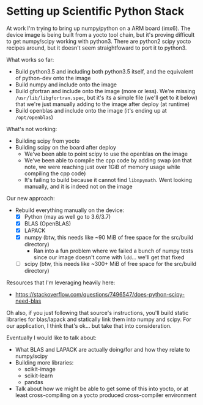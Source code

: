 # Setting up Scientific Python Stack

At work I'm trying to bring up numpy/python on a ARM board (imx6). The device image is being built from a yocto tool chain, but it's proving difficult to get numpy/scipy working with python3. There are python2 scipy yocto recipes around, but it doesn't seem straightfoward to port it to python3.

What works so far:

* Build python3.5 and including both python3.5 itself, and the equivalent of python-dev onto the image
* Build numpy and include onto the image
* Build gfortran and include onto the image (more or less). We're missing `/usr/lib/libgfortran.spec`, but it's its a simple file (we'll get to it below) that we're just manually adding to the image after deploy (at runtime)
* Build openblas and include onto the image (it's ending up at `/opt/openblas`)

What's not working:

* Building scipy from yocto
* Building scipy on the board after deploy
   * We've been able to point scipy to use the openblas on the image
   * We've been able to compile the cpp code by adding swap (on that note, we were reaching just over 1GiB of memory usage while compiling the cpp code)
   * It's failing to build because it cannot find `libnpymath`. Went looking manually, and it is indeed not on the image
   
Our new approach:

* Rebuild everything manually on the device:
    * [x] Python (may as well go to 3.6/3.7)
    * [x] BLAS (OpenBLAS)
    * [x] LAPACK
    * [x] numpy (btw, this needs like ~90 MiB of free space for the src/build directory)
        * Ran into a fun problem where we failed a bunch of numpy tests since our image doesn't come with `ldd`... we'll get that fixed
    * [ ] scipy (btw, this needs like ~300+ MiB of free space for the src/build directory)
    
 Resources that I'm leveraging heavily here:
 
 * https://stackoverflow.com/questions/7496547/does-python-scipy-need-blas
 
 Oh also, if you just following that source's instructions, you'll build static libraries for blas/lapack and statically link them into numpy and scipy. For our application, I think that's ok... but take that into consideration. 
 
 Eventually I would like to talk about:
 
 * What BLAS and LAPACK are actually doing/for and how they relate to numpy/scipy
 * Building more libraries:
     * scikit-image
     * scikit-learn
     * pandas
 * Talk about how we might be able to get some of this into yocto, or at least cross-compiling on a yocto produced cross-compiler environment

